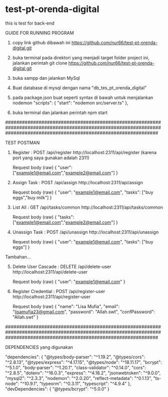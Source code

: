 # test-pt-orenda-digital
this is test for back-end

GUIDE FOR RUNNING PROGRAM

1. copy link github dibawah ini
	https://github.com/nur66/test-pt-orenda-digital.git

2. buka terminal pada direktori yang menjadi target folder project ini, jalankan perintah
	git clone https://github.com/nur66/test-pt-orenda-digital.git

3. buka xampp dan jalankan MySql

4. Buat database di mysql dengan nama "db_tes_pt_orenda_digital"

5. pada package.json buat seperti syntax di bawah untuk menjalankan nodemon
	"scripts": {
    		"start": "nodemon src/server.ts"
	},

6. buka terminal dan jalankan perintah npm start

#######################################################################################################################################################################

TEST POSTMAN

1. Register : POST /api/register
	http://localhost:2311/api/register  (karena port yang saya gunakan adalah 2311)

	Request body (raw)
	{
    	     "user": ["example1@email.com","example2@email.com"]
	}

2. Assign Task : POST /api/assign
	http://localhost:2311/api/assign

	Request body (raw)
	{
	    "user": "example1@email.com",
	    "tasks": ["buy eggs","buy milk"]
	}

3. List All : GET /api/tasks/common
	http://localhost:2311/api/tasks/common

	Request body (raw)
	{
	    "tasks": ["example1@email.com","example2@email.com"]
	}

4. Unassign Task : POST /api/unassign
	http://localhost:2311/api/unassign

	Request body (raw)
	{
	    "user": "example1@email.com",
	    "tasks": ["buy eggs"]
	}

Tambahan...

5. Delete User Cascade : DELETE /api/delete-user
	http://localhost:2311/api/delete-user

	Request body (raw)
	{
	    "user": "example1@email.com"
	}

6. Register Credential : POST /api/register-user
	http://localhost:2311/api/register-user

	Request body (raw)
	{
	    "name": "Lisa Mufia",
	    "email": "lisamufia23@gmail.com",
	    "password": "Allah.swt",
	    "confPassword": "Allah.swt"
	}

#######################################################################################################################################################################

DEPENDENCIES yang digunakan

"dependencies": {
    "@types/body-parser": "^1.19.2",
    "@types/cors": "^2.8.13",
    "@types/express": "^4.17.15",
    "@types/node": "^18.11.17",
    "bcrypt": "^5.1.0",
    "body-parser": "^1.20.1",
    "class-validator": "^0.14.0",
    "cors": "^2.8.5",
    "dotenv": "^16.0.3",
    "express": "^4.18.2",
    "jsonwebtoken": "^9.0.0",
    "mysql2": "^2.3.3",
    "nodemon": "^2.0.20",
    "reflect-metadata": "^0.1.13",
    "ts-node": "^10.9.1",
    "typeorm": "^0.3.11",
    "typescript": "^4.9.4"
  },
  "devDependencies": {
    "@types/bcrypt": "^5.0.0"
  }
